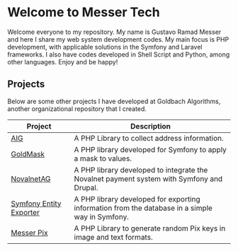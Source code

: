 
# Welcome to Messer Tech

Welcome everyone to my repository. My name is Gustavo Ramad Messer and here I share my web system development codes. My main focus is PHP development, with applicable solutions in the Symfony and Laravel frameworks. I also have codes developed in Shell Script and Python, among other languages. Enjoy and be happy!


## Projects

Below are some other projects I have developed at Goldbach Algorithms, another organizational repository that I created.

| Project               | Description                                                |
| ----------------- | ---------------------------------------------------------------- |
| [AIG](https://github.com/GoldbachAlgorithms/AIG)       | A PHP Library to collect address information. |
| [GoldMask](https://github.com/GoldbachAlgorithms/Mask)       | A PHP library developed for Symfony to apply a mask to values. |
| [NovalnetAG](https://github.com/GoldbachAlgorithms/NovalnetAG) | A PHP library developed to integrate the Novalnet payment system with Symfony and Drupal.|
| [Symfony Entity Exporter](https://github.com/GoldbachAlgorithms/SymfonyEntityExporter)     | A PHP library developed for exporting information from the database in a simple way in Symfony. |
| [Messer Pix](https://github.com/messertech/pix)     | A PHP Library to generate random Pix keys in image and text formats.|

